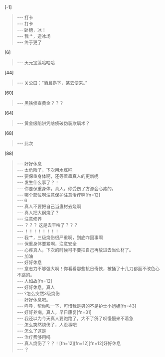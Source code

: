 
[-1] 
>--- 打卡<br>
>--- 打卡<br>
>--- 卧槽，冰！<br>
>--- 我艹，造冰场<br>
>--- 终于更了<br>

[6] 
>--- 天元宝莲哈哈哈<br>

[44] 
>--- 关公曰：“酒且斟下，某去便来。”<br>

[60] 
>--- 黑铁侦查黄金？？？<br>

[64] 
>--- 黄金级陷阱凭啥侦破伪装欺瞒术？<br>

[68] 
>--- 此次<br>

[88] 
>--- 好好休息<br>
>--- 太危险了，下次用水炼吧<br>
>--- 要保重身体啊，还等着蛊真人的更新呢<br>
>--- 发生什么事了？！<br>
>--- 你要保重身体，真人，你受伤了方源会心疼的。<br>
>--- 哪个部位啊注意保护注意治疗啊[fn=12]<br>
>--- 6<br>
>--- 真人不要把自己当蛊材去烧啊<br>
>--- 真人把大纲烧了？<br>
>--- 注意修养<br>
>--- ？？？ 这是去干啥了？？？<br>
>--- ！！！！！！！！<br>
>--- 我艹，三级烧伤很严重啊，到底咋回事啊<br>
>--- 保重身体要紧啊，注意安全<br>
>--- 心疼真人，下次的时候可不要把自己再放进去当仙材了。<br>
>--- 加油<br>
>--- 好好休息<br>
>--- 意志力不够强大啊！你看看那些抗日奇侠，被捅了十几刀都面不改色心不跳的。<br>
>--- 人如故[fn=12]<br>
>--- 好好休息，真人<br>
>--- ?怎么突然3级烧伤<br>
>--- 好好休息吧。<br>
>--- 呼呼，帮你吹一下，可惜我是男的不是护士小姐姐[fn=43]<br>
>--- 好好养病，真人，早日康复[fn=31]<br>
>--- 我还以为今天真人要跑路了，大不了鸽了呗慢慢来不着急<br>
>--- 怎么突然烧伤了，人没事吧<br>
>--- 怎么了这是<br>
>--- 治疗费够用吗<br>
>--- 真人烧伤了？？！[fn=12][fn=12][fn=12]好好休息<br>
>--- ？<br>
